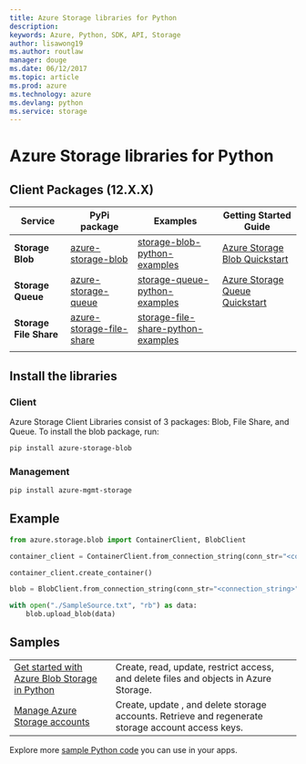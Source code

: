 ```yaml
---
title: Azure Storage libraries for Python
description: 
keywords: Azure, Python, SDK, API, Storage
author: lisawong19
ms.author: routlaw
manager: douge
ms.date: 06/12/2017
ms.topic: article
ms.prod: azure
ms.technology: azure
ms.devlang: python
ms.service: storage
---
```


# Azure Storage libraries for Python

## Client Packages (12.X.X)

|Service| PyPi package| Examples|Getting Started Guide|
|---|---|---|--|
|**Storage Blob**|[azure-storage-blob](https://pypi.org/project/azure-storage-blob/)|[storage-blob-python-examples](https://docs.microsoft.com/en-us/samples/azure/azure-sdk-for-python/storage-blob-samples/)|[Azure Storage Blob Quickstart](https://docs.microsoft.com/en-us/azure/storage/blobs/storage-quickstart-blobs-python)|
|**Storage Queue**|[azure-storage-queue](https://pypi.org/project/azure-storage-queue/)|[storage-queue-python-examples](https://docs.microsoft.com/en-us/samples/azure/azure-sdk-for-python/storage-queue-samples/)|[Azure Storage Queue Quickstart](https://docs.microsoft.com/en-us/azure/storage/queues/storage-quickstart-queues-python)|
|**Storage File Share**|[azure-storage-file-share](https://pypi.org/project/azure-storage-file-share/)|[storage-file-share-python-examples](https://docs.microsoft.com/en-us/samples/azure/azure-sdk-for-python/storage-file-share-samples/)||
|||||

## Install the libraries

### Client

Azure Storage Client Libraries consist of 3 packages: Blob, File Share, and Queue. To install the blob package, run:

```bash
pip install azure-storage-blob
```

### Management

```bash
pip install azure-mgmt-storage
```

## Example
```python
from azure.storage.blob import ContainerClient, BlobClient

container_client = ContainerClient.from_connection_string(conn_str="<connection_string>", container_name="my_container")

container_client.create_container()

blob = BlobClient.from_connection_string(conn_str="<connection_string>", container_name="my_container", blob_name="my_blob")

with open("./SampleSource.txt", "rb") as data:
    blob.upload_blob(data)

```

## Samples

| | |
|--|--|
| [Get started with Azure Blob Storage in Python](https://docs.microsoft.com/azure/storage/blobs/storage-python-how-to-use-blob-storage) | Create, read, update, restrict access, and delete files and objects in Azure Storage. |
| [Manage Azure Storage accounts](https://azure.microsoft.com/resources/samples/storage-python-manage) | Create, update , and delete storage accounts. Retrieve and regenerate storage account access keys.

Explore more [sample Python code](https://azure.microsoft.com/resources/samples/?platform=python) you can use in your apps.
